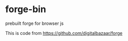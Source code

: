 forge-bin
=========

prebuilt forge for browser js

This is code from <https://github.com/digitalbazaar/forge>
